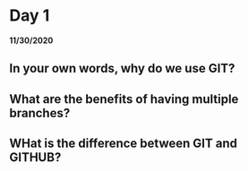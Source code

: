 # Day 1
__11/30/2020__

## In your own words, why do we use GIT?

## What are the benefits of having multiple branches?

## WHat is the difference between GIT and GITHUB?